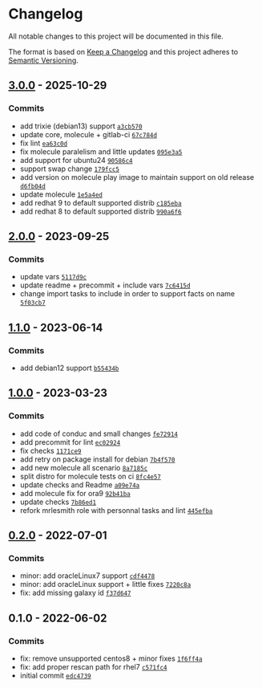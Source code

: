 # Changelog

All notable changes to this project will be documented in this file.

The format is based on [Keep a Changelog](https://keepachangelog.com/en/1.0.0/)
and this project adheres to [Semantic Versioning](https://semver.org/spec/v2.0.0.html).

## [3.0.0](https://github.com/lotusnoir/ansible-system_lvm/compare/2.0.0...3.0.0) - 2025-10-29

### Commits

- add trixie (debian13) support [`a3cb570`](https://github.com/lotusnoir/ansible-system_lvm/commit/a3cb570bd1dfbda9bae509d2f33187d9bd2a2562)
- update core, molecule + gitlab-ci [`67c784d`](https://github.com/lotusnoir/ansible-system_lvm/commit/67c784d66f76d1012be936d3f80eadca6eedda18)
- fix lint [`ea63c0d`](https://github.com/lotusnoir/ansible-system_lvm/commit/ea63c0d9f7cac599578dcde1711636681c1b94e4)
- fix molecule paralelism and little updates [`095e3a5`](https://github.com/lotusnoir/ansible-system_lvm/commit/095e3a5f0339060507e27f9fcf125ae57a784ec7)
- add support for ubuntu24 [`90586c4`](https://github.com/lotusnoir/ansible-system_lvm/commit/90586c4a2994ac480e494176acbf98de7ebeaeff)
- support swap change [`179fcc5`](https://github.com/lotusnoir/ansible-system_lvm/commit/179fcc574c93d58db7e98516b0d4ca20c12100ba)
- add version on molecule play image to maintain support on old release [`d6fb04d`](https://github.com/lotusnoir/ansible-system_lvm/commit/d6fb04df16dccd010512eaa087cbfab3181a4672)
- update molecule [`1e5a4ed`](https://github.com/lotusnoir/ansible-system_lvm/commit/1e5a4edf2d418faa39777eb75764cbbbdf0c7cd7)
- add redhat 9 to default supported distrib [`c185eba`](https://github.com/lotusnoir/ansible-system_lvm/commit/c185eba569b1e3e012067c9640ed78ec165e32e2)
- add redhat 8 to default supported distrib [`990a6f6`](https://github.com/lotusnoir/ansible-system_lvm/commit/990a6f676c2f45d1e435a30cb7933515c964afb8)

## [2.0.0](https://github.com/lotusnoir/ansible-system_lvm/compare/1.1.0...2.0.0) - 2023-09-25

### Commits

- update vars [`5117d9c`](https://github.com/lotusnoir/ansible-system_lvm/commit/5117d9c567089e2b5c17bab0f2cf3d26a77e9938)
- update readme + precommit + include vars [`7c6415d`](https://github.com/lotusnoir/ansible-system_lvm/commit/7c6415d1606fb537433020dd19d7009d3a302966)
- change import tasks to include in order to support facts on name [`5f03cb7`](https://github.com/lotusnoir/ansible-system_lvm/commit/5f03cb77a4d4fbe8d71bf0fc1c39b1e7a5832841)

## [1.1.0](https://github.com/lotusnoir/ansible-system_lvm/compare/1.0.0...1.1.0) - 2023-06-14

### Commits

- add debian12 support [`b55434b`](https://github.com/lotusnoir/ansible-system_lvm/commit/b55434b928b371ec24acadedd450f31ee34d4beb)

## [1.0.0](https://github.com/lotusnoir/ansible-system_lvm/compare/0.2.0...1.0.0) - 2023-03-23

### Commits

- add code of conduc and small changes [`fe72914`](https://github.com/lotusnoir/ansible-system_lvm/commit/fe729142fb73f3a69406fc8fc8592ef6b6449514)
- add precommit for lint [`ec02924`](https://github.com/lotusnoir/ansible-system_lvm/commit/ec029243698f1607de74b5ebb4d248215109e17c)
- fix checks [`1171ce9`](https://github.com/lotusnoir/ansible-system_lvm/commit/1171ce91b87cb08d9a0dd4e03d6529c46479bd79)
- add retry on package install for debian [`7b4f570`](https://github.com/lotusnoir/ansible-system_lvm/commit/7b4f570694548b4f289e1822323964844760e88b)
- add new molecule all scenario [`8a7185c`](https://github.com/lotusnoir/ansible-system_lvm/commit/8a7185cfb225b4ec3662340f6364c468ed89cba8)
- split distro for molecule tests on ci [`8fc4e57`](https://github.com/lotusnoir/ansible-system_lvm/commit/8fc4e57f482f49d5134e878e968d3fe3479bffe3)
- update checks and Readme [`a09e74a`](https://github.com/lotusnoir/ansible-system_lvm/commit/a09e74a9e16c9d644caa3e84b5f5c034cdf6f916)
- add molecule fix for ora9 [`92b41ba`](https://github.com/lotusnoir/ansible-system_lvm/commit/92b41ba76a382746462fb8a9f875c94c19de552c)
- update checks [`7b86ed1`](https://github.com/lotusnoir/ansible-system_lvm/commit/7b86ed149b3a15adb5271df4c7798a1234998220)
- refork mrlesmith role with personnal tasks and lint [`445efba`](https://github.com/lotusnoir/ansible-system_lvm/commit/445efba39f4e9521605506c97dd5e93c5e92c550)

## [0.2.0](https://github.com/lotusnoir/ansible-system_lvm/compare/0.1.0...0.2.0) - 2022-07-01

### Commits

- minor: add oracleLinux7 support [`cdf4478`](https://github.com/lotusnoir/ansible-system_lvm/commit/cdf4478000a9f3b7acddc4ca6c73a2bab199d91e)
- minor: add oracleLinux support + little fixes [`7220c8a`](https://github.com/lotusnoir/ansible-system_lvm/commit/7220c8aa2f385a7d49e95df73c4b6b76a651b3f1)
- fix: add missing galaxy id [`f37d647`](https://github.com/lotusnoir/ansible-system_lvm/commit/f37d64762df9b64f49633f43454129cb58f8b8ef)

## 0.1.0 - 2022-06-02

### Commits

- fix: remove unsupported centos8 + minor fixes [`1f6ff4a`](https://github.com/lotusnoir/ansible-system_lvm/commit/1f6ff4a08c607b4f6a7f8b0d6ef42d70df1c0419)
- fix: add proper rescan path for rhel7 [`c571fc4`](https://github.com/lotusnoir/ansible-system_lvm/commit/c571fc478f00da2437ce60e32f512507bd4051a6)
- initial commit [`edc4739`](https://github.com/lotusnoir/ansible-system_lvm/commit/edc47398ecc6e02901792e5e5752820f51f539ed)
